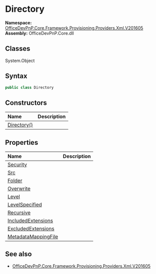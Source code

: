 # Directory
  

**Namespace:** [OfficeDevPnP.Core.Framework.Provisioning.Providers.Xml.V201605](OfficeDevPnP.Core.Framework.Provisioning.Providers.Xml.V201605.md)  
**Assembly:** OfficeDevPnP.Core.dll  
## Classes
System.Object  
## Syntax
```C#
public class Directory
```
## Constructors
|**Name**|**Description**|
|:-----|:-----|
| [Directory()](Directoryconstructor1details.md) | 
## Properties
|**Name**|**Description**|
|:-----|:-----|
| [Security](Directory.Security.md) | 
| [Src](Directory.Src.md) | 
| [Folder](Directory.Folder.md) | 
| [Overwrite](Directory.Overwrite.md) | 
| [Level](Directory.Level.md) | 
| [LevelSpecified](Directory.LevelSpecified.md) | 
| [Recursive](Directory.Recursive.md) | 
| [IncludedExtensions](Directory.IncludedExtensions.md) | 
| [ExcludedExtensions](Directory.ExcludedExtensions.md) | 
| [MetadataMappingFile](Directory.MetadataMappingFile.md) | 
## See also
- [OfficeDevPnP.Core.Framework.Provisioning.Providers.Xml.V201605](OfficeDevPnP.Core.Framework.Provisioning.Providers.Xml.V201605.md)
